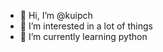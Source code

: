 - 👋 Hi, I’m @kuipch
- 👀 I’m interested in a lot of things
- 🌱 I’m currently learning python

<!---
kuipch/kuipch is a ✨ special ✨ repository because its `README.md` (this file) appears on your GitHub profile.
You can click the Preview link to take a look at your changes.
--->
